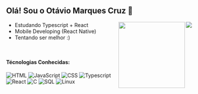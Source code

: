  ## Olá! Sou o Otávio Marques Cruz 🫡


  <img align="right"  src="https://github-readme-stats.vercel.app/api/top-langs/?username=otbox&theme=transparent" />
 <img loading="lazy" align="right" height="180em" src="https://github-readme-stats.vercel.app/api?username=otbox&show_icons=true&theme=transparent&include_all_commits=true&count_private=true"/>


- Estudando Typescript + React
- Mobile Developing (React Native)
- Tentando ser melhor :)
<br/>

#### Técnologias Conhecidas:
 ![HTML](https://img.shields.io/badge/HTML-red?style=for-the-badge&logo=HTML5&logoColor=white)
 ![JavaScript](https://img.shields.io/badge/Javascript-yellow?style=for-the-badge&logo=Javascript&logoColor=white)
 ![CSS](https://img.shields.io/badge/CSS-blue?style=for-the-badge&logo=Css3&logoColor=white)
 ![Typescript](https://img.shields.io/badge/Typescript-darkblue?style=for-the-badge&logo=Typescript&logoColor=white)
 ![React](https://img.shields.io/badge/React-blue?style=for-the-badge&logo=React&logoColor=white)
 ![C](https://img.shields.io/badge/-A8B9CC?style=for-the-badge&logo=C&logoColor=white)
 ![SQL](https://img.shields.io/badge/MySQL-4479A1?style=for-the-badge&logo=MySQL&logoColor=white)
 ![Linux](https://img.shields.io/badge/Linux-FCC624?style=for-the-badge&logo=Linux&logoColor=white)


   

